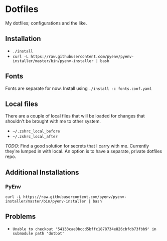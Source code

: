 # Dotfiles

My dotfiles; configurations and the like.

## Installation

- `./install`
- `curl -L https://raw.githubusercontent.com/pyenv/pyenv-installer/master/bin/pyenv-installer | bash`

## Fonts

Fonts are separate for now.
Install using `./install -c fonts.conf.yaml`

## Local files

There are a couple of local files that will be loaded for changes that shouldn't be brought with me to other system.

- `~/.zshrc_local_before`
- `~/.zshrc_local_after`

_TODO_: Find a good solution for secrets that I carry with me. Currently they're lumped in with local. An option is to have a separate, private dotfiles repo.

## Additional Installations

### PyEnv
`curl -L https://raw.githubusercontent.com/pyenv/pyenv-installer/master/bin/pyenv-installer | bash`

## Problems

- `Unable to checkout '54133cae0bccd5bffc1878734e826cbfdb73fbb9' in submodule path 'dotbot'`

